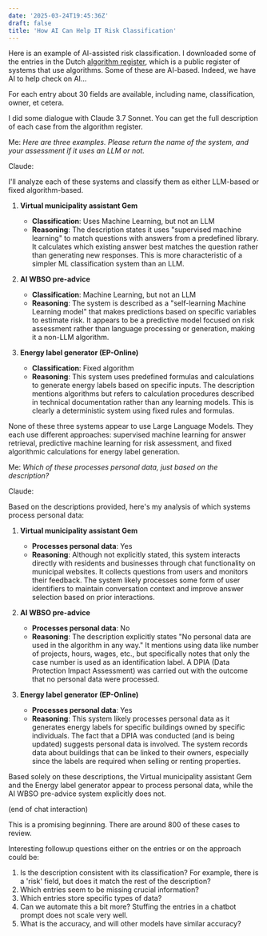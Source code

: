 ```yaml
---
date: '2025-03-24T19:45:36Z'
draft: false
title: 'How AI Can Help IT Risk Classification'
---
```


Here is an example of AI-assisted risk classification. I downloaded some of the entries in the Dutch [algorithm register](https://algoritmes.overheid.nl/en), which is a public register of systems that use algorithms. Some of these are AI-based. Indeed, we have AI to help check on AI...

For each entry about 30 fields are available, including name, classification, owner, et cetera.

I did some dialogue with Claude 3.7 Sonnet. You can get the full description of each case from the algorithm register. 

Me: _Here are three examples. Please return the name of the system, and your assessment if it uses an LLM or not._

Claude:

I'll analyze each of these systems and classify them as either LLM-based or fixed algorithm-based.

1. **Virtual municipality assistant Gem**
   - **Classification**: Uses Machine Learning, but not an LLM
   - **Reasoning**: The description states it uses "supervised machine learning" to match questions with answers from a predefined library. It calculates which existing answer best matches the question rather than generating new responses. This is more characteristic of a simpler ML classification system than an LLM.

2. **AI WBSO pre-advice**
   - **Classification**: Machine Learning, but not an LLM
   - **Reasoning**: The system is described as a "self-learning Machine Learning model" that makes predictions based on specific variables to estimate risk. It appears to be a predictive model focused on risk assessment rather than language processing or generation, making it a non-LLM algorithm.

3. **Energy label generator (EP-Online)**
   - **Classification**: Fixed algorithm
   - **Reasoning**: This system uses predefined formulas and calculations to generate energy labels based on specific inputs. The description mentions algorithms but refers to calculation procedures described in technical documentation rather than any learning models. This is clearly a deterministic system using fixed rules and formulas.

None of these three systems appear to use Large Language Models. They each use different approaches: supervised machine learning for answer retrieval, predictive machine learning for risk assessment, and fixed algorithmic calculations for energy label generation.

Me: _Which of these processes personal data, just based on the description?_

Claude:

Based on the descriptions provided, here's my analysis of which systems process personal data:

1. **Virtual municipality assistant Gem**
   - **Processes personal data**: Yes
   - **Reasoning**: Although not explicitly stated, this system interacts directly with residents and businesses through chat functionality on municipal websites. It collects questions from users and monitors their feedback. The system likely processes some form of user identifiers to maintain conversation context and improve answer selection based on prior interactions.

2. **AI WBSO pre-advice**
   - **Processes personal data**: No
   - **Reasoning**: The description explicitly states "No personal data are used in the algorithm in any way." It mentions using data like number of projects, hours, wages, etc., but specifically notes that only the case number is used as an identification label. A DPIA (Data Protection Impact Assessment) was carried out with the outcome that no personal data were processed.

3. **Energy label generator (EP-Online)**
   - **Processes personal data**: Yes
   - **Reasoning**: This system likely processes personal data as it generates energy labels for specific buildings owned by specific individuals. The fact that a DPIA was conducted (and is being updated) suggests personal data is involved. The system records data about buildings that can be linked to their owners, especially since the labels are required when selling or renting properties.

Based solely on these descriptions, the Virtual municipality assistant Gem and the Energy label generator appear to process personal data, while the AI WBSO pre-advice system explicitly does not.

(end of chat interaction)

This is a promising beginning. There are around 800 of these cases to review. 

Interesting followup questions either on the entries or on the approach could be:

1. Is the description consistent with its classification? For example, there is a 'risk' field, but does it match the rest of the description?
1. Which entries seem to be missing crucial information?
1. Which entries store specific types of data?
1. Can we automate this a bit more? Stuffing the entries in a chatbot prompt does not scale very well.
1. What is the accuracy, and will other models have similar accuracy?

